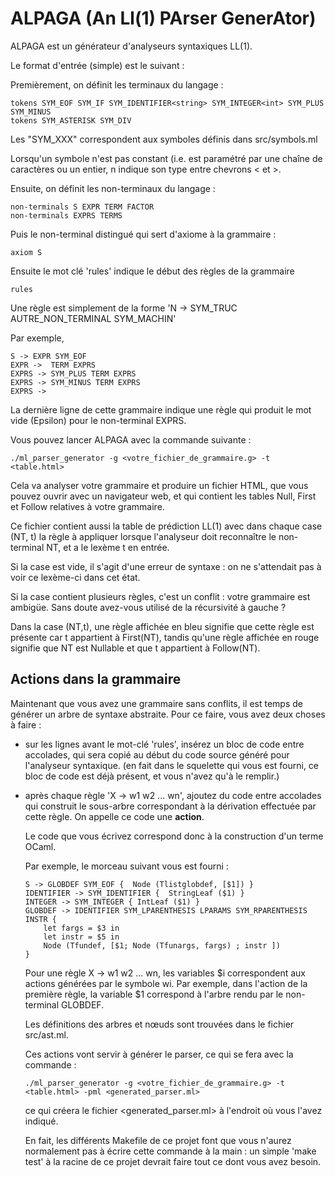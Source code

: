 # ALPAGA (An Ll(1) PArser GenerAtor)

ALPAGA est un générateur d'analyseurs syntaxiques LL(1).

Le format d'entrée (simple) est le suivant :

Premièrement, on définit les terminaux du langage :

```
tokens SYM_EOF SYM_IF SYM_IDENTIFIER<string> SYM_INTEGER<int> SYM_PLUS SYM_MINUS
tokens SYM_ASTERISK SYM_DIV
```

Les "SYM_XXX" correspondent aux symboles définis dans src/symbols.ml

Lorsqu'un symbole n'est pas constant (i.e. est paramétré par une chaîne de
caractères ou un entier, n indique son type entre chevrons < et >.

Ensuite, on définit les non-terminaux du langage :


```
non-terminals S EXPR TERM FACTOR
non-terminals EXPRS TERMS
```

Puis le non-terminal distingué qui sert d'axiome à la grammaire :

```
axiom S
```

Ensuite le mot clé 'rules' indique le début des règles de la grammaire

```
rules
```

Une règle est simplement de la forme 'N -> SYM_TRUC AUTRE_NON_TERMINAL SYM_MACHIN'

Par exemple,

```
S -> EXPR SYM_EOF
EXPR ->  TERM EXPRS
EXPRS -> SYM_PLUS TERM EXPRS
EXPRS -> SYM_MINUS TERM EXPRS
EXPRS ->
```

La dernière ligne de cette grammaire indique une règle qui produit le mot vide
(Epsilon) pour le non-terminal EXPRS.

Vous pouvez lancer ALPAGA avec la commande suivante :

```
./ml_parser_generator -g <votre_fichier_de_grammaire.g> -t <table.html>
```

Cela va analyser votre grammaire et produire un fichier HTML, que vous pouvez
ouvrir avec un navigateur web, et qui contient les tables Null, First et Follow
relatives à votre grammaire.

Ce fichier contient aussi la table de prédiction LL(1) avec dans chaque case
(NT, t) la règle à appliquer lorsque l'analyseur doit reconnaître le
non-terminal NT, et a le lexème t en entrée.

Si la case est vide, il s'agit d'une erreur de syntaxe : on ne s'attendait pas à
voir ce lexème-ci dans cet état.

Si la case contient plusieurs règles, c'est un conflit : votre grammaire est
ambigüe. Sans doute avez-vous utilisé de la récursivité à gauche ?

Dans la case (NT,t), une règle affichée en bleu signifie que cette règle est
présente car t appartient à First(NT), tandis qu'une règle affichée en rouge
signifie que NT est Nullable et que t appartient à Follow(NT).


## Actions dans la grammaire

Maintenant que vous avez une grammaire sans conflits, il est temps de générer un
arbre de syntaxe abstraite. Pour ce faire, vous avez deux choses à faire :

- sur les lignes avant le mot-clé 'rules', insérez un bloc de code entre
  accolades, qui sera copié au début du code source généré pour l'analyseur
  syntaxique. (en fait dans le squelette qui vous est fourni, ce bloc de code
  est déjà présent, et vous n'avez qu'à le remplir.)
  
- après chaque règle 'X -> w1 w2 ... wn', ajoutez du code entre accolades qui
  construit le sous-arbre correspondant à la dérivation effectuée par cette
  règle. On appelle ce code une **action**.
  
  Le code que vous écrivez correspond donc à la construction d'un terme OCaml.
  
  Par exemple, le morceau suivant vous est fourni :
  ```
  S -> GLOBDEF SYM_EOF {  Node (Tlistglobdef, [$1]) }
  IDENTIFIER -> SYM_IDENTIFIER {  StringLeaf ($1) }
  INTEGER -> SYM_INTEGER { IntLeaf ($1) }
  GLOBDEF -> IDENTIFIER SYM_LPARENTHESIS LPARAMS SYM_RPARENTHESIS INSTR {
      let fargs = $3 in
      let instr = $5 in
      Node (Tfundef, [$1; Node (Tfunargs, fargs) ; instr ])
  }
  ```
  
  Pour une règle X -> w1 w2 ... wn, les variables $i correspondent aux actions
  générées par le symbole wi. Par exemple, dans l'action de la première règle,
  la variable $1 correspond à l'arbre rendu par le non-terminal GLOBDEF.
  
  Les définitions des arbres et nœuds sont trouvées dans le fichier src/ast.ml.
  
  Ces actions vont servir à générer le parser, ce qui se fera avec la commande :
  
  ```
  ./ml_parser_generator -g <votre_fichier_de_grammaire.g> -t <table.html> -pml <generated_parser.ml>
  ```
  
  ce qui créera le fichier <generated_parser.ml> à l'endroit où vous l'avez
  indiqué.
  
  En fait, les différents Makefile de ce projet font que vous n'aurez
  normalement pas à écrire cette commande à la main : un simple 'make test' à la
  racine de ce projet devrait faire tout ce dont vous avez besoin.
